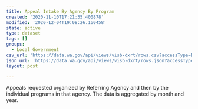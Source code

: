 ```yaml
---
title: Appeal Intake By Agency By Program
created: '2020-11-10T17:21:35.400878'
modified: '2020-12-04T19:08:26.160458'
state: active
type: dataset
tags: []
groups:
  - Local Government
csv_url: 'https://data.wa.gov/api/views/visb-dxrt/rows.csv?accessType=DOWNLOAD'
json_url: 'https://data.wa.gov/api/views/visb-dxrt/rows.json?accessType=DOWNLOAD'
layout: post

---
```

Appeals requested organized by Referring Agency and then by the individual programs in that agency.  The data is aggregated by month and year.
